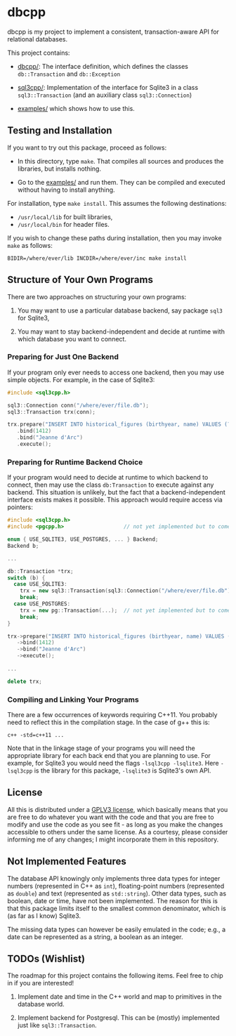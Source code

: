 # dbcpp

dbcpp is my project to implement a consistent, transaction-aware API for
relational databases.

This project contains:

*  [dbcpp/](dbcpp/): The interface definition, which defines the classes
   `db::Transaction` and `db::Exception`

*  [sql3cpp/](sql3cpp/): Implementation of the interface for Sqlite3 in
   a class `sql3::Transaction` (and an auxiliary class `sql3::Connection`)

*  [examples/](examples/) which shows how to use this.

## Testing and Installation

If you want to try out this package, proceed as follows:

*  In this directory, type `make`. That compiles all sources and produces the
   libraries, but installs nothing.

*  Go to the [examples/](examples/) and run them. They can be compiled and
   executed without having to install anything.

For installation, type `make install`. This assumes the following destinations:

*  `/usr/local/lib` for built libraries,
*  `/usr/local/bin` for header files.

If you wish to change these paths during installation, then you may invoke
`make` as follows:

```shell
BIDIR=/where/ever/lib INCDIR=/where/ever/inc make install
```

## Structure of Your Own Programs

There are two approaches on structuring your own programs:

1. You may want to use a particular database backend, say package `sql3` for 
   Sqlite3,
   
1. You may want to stay backend-independent and decide at runtime with which
   database you want to connect.
   
### Preparing for Just One Backend

If your program only ever needs to access one backend, then you may use
simple objects. For example, in the case of Sqlite3:

```c++
#include <sql3cpp.h>

sql3::Connection conn("/where/ever/file.db");
sql3::Transaction trx(conn);

trx.prepare("INSERT INTO historical_figures (birthyear, name) VALUES (?, ?)")
   .bind(1412)
   .bind("Jeanne d'Arc")
   .execute();
```

### Preparing for Runtime Backend Choice

If your program would need to decide at runtime to which backend to connect,
then may use the class `db:Transaction` to execute against any backend. This
situation is unlikely, but the fact that a backend-independent interface exists
makes it possible. This approach would require access via pointers:

```c++
#include <sql3cpp.h>
#include <pgcpp.h>                   // not yet implemented but to come

enum { USE_SQLITE3, USE_POSTGRES, ... } Backend;
Backend b;

...

db::Transaction *trx;
switch (b) {
  case USE_SQLITE3:
    trx = new sql3::Transaction(sql3::Connection("/where/ever/file.db");
    break;
  case USE_POSTGRES:
    trx = new pg::Transaction(...);  // not yet implemented but to come
    break;
}

trx->prepare("INSERT INTO historical_figures (birthyear, name) VALUES (?, ?)")
   ->bind(1412)
   ->bind("Jeanne d'Arc")
   ->execute();
   
...

delete trx;
```

### Compiling and Linking Your Programs

There are a few occurrences of keywords requiring C++11. You probably need
to reflect this in the compilation stage. In the case of g++ this is:

```shell
c++ -std=c++11 ...
```

Note that in the linkage stage of your programs you will need the appropriate
library for each back end that you are planning to use. For example, for Sqlite3
you would need the flags `-lsql3cpp -lsqlite3`. Here `-lsql3cpp` is the library
for this package, `-lsqlite3` is Sqlite3's own API.

## License

All this is distributed under a [GPLV3
license](https://www.gnu.org/licenses/gpl-3.0.en.html), which basically means
that you are free to do whatever you want with the code and that you are free
to modify and use the code as you see fit - as long as you make the changes
accessible to others under the same license. As a courtesy, please consider
informing me of any changes; I might incorporate them in this repository.

## Not Implemented Features

The database API knowingly only implements three data types for integer numbers
(represented in C++ as `int`), floating-point numbers (represented as `double`)
and text (represented as `std::string`). Other data types, such as boolean, date
or time, have not been implemented. The reason for this is that this package
limits itself to the smallest common denominator, which is (as far as I know)
Sqlite3.

The missing data types can however be easily emulated in the code; e.g., a date
can be represented as a string, a boolean as an integer.

## TODOs (Wishlist)

The roadmap for this project contains the following items. Feel free to chip
in if you are interested!

1.  Implement date and time in the C++ world and map to primitives in the
    database world.

2.  Implement backend for Postgresql. This can be (mostly) implemented just
    like `sql3::Transaction`.
